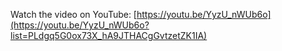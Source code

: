 Watch the video on YouTube: [https://youtu.be/YyzU_nWUb6o](https://youtu.be/YyzU_nWUb6o?list=PLdgq5G0ox73X_hA9JTHACgGvtzetZK1IA)